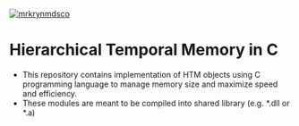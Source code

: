 [![mrkrynmdsco](https://circleci.com/github/mrkrynmdsco/htm-c.svg?style=svg)](https://app.circleci.com/github/mrkrynmdsco/htm-c/pipelines)
# Hierarchical Temporal Memory in C

* This repository contains implementation of HTM objects using C programming language to manage memory size and maximize speed and efficiency.
* These modules are meant to be compiled into shared library (e.g. *.dll or *.a)
